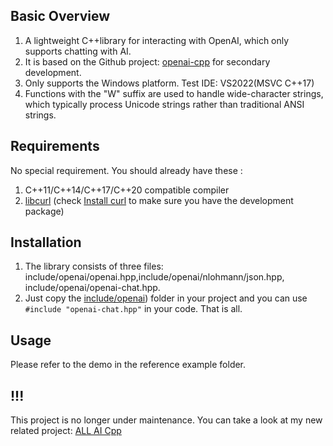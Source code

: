 ## Basic Overview
1. A lightweight C++library for interacting with OpenAI, which only supports chatting with AI.
2. It is based on the Github project: [openai-cpp](https://github.com/olrea/openai-cpp) for secondary development.
3. Only supports the Windows platform. Test IDE: VS2022(MSVC C++17)
4. Functions with the "W" suffix are used to handle wide-character strings, which typically process Unicode strings rather than traditional ANSI strings.

## Requirements
No special requirement. You should already have these :
1. C++11/C++14/C++17/C++20 compatible compiler
2. [libcurl](https://curl.se/libcurl/) (check [Install curl](https://everything.curl.dev/get) to make sure you have the development package)

## Installation
1. The library consists of three files: include/openai/openai.hpp,include/openai/nlohmann/json.hpp, include/openai/openai-chat.hpp. 
2. Just copy the [include/openai](https://github.com/WinterShadowy/ChatAI-Cpp/tree/master/chatai-cpp-main/include/openai)) folder in your project and you can use `#include "openai-chat.hpp"` in your code. That is all.  

## Usage
Please refer to the demo in the reference example folder.

## !!!
This project is no longer under maintenance. You can take a look at my new related project: [ALL AI Cpp](https://github.com/WinterShadowy/ALL-AI-Cpp)
